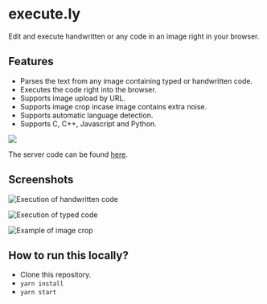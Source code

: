 # execute.ly 

Edit and execute handwritten or any code in an image right in your browser.

## Features

* Parses the text from any image containing typed or handwritten code.
* Executes the code right into the browser.
* Supports image upload by URL.
* Supports image crop incase image contains extra noise.
* Supports automatic language detection.
* Supports C, C++, Javascript and Python.

![](https://media.giphy.com/media/gdkFelq0TLwoInOkjp/source.gif)

The server code can be found [here](https://github.com/MLH-Fellowship/0.4.1-Execute.ly-server).


## Screenshots

![Execution of handwritten code](https://i.imgur.com/MR4DTl4.png)

![Execution of typed code](https://i.imgur.com/rrKpTLt.png)

![Example of image crop](https://i.imgur.com/B8NfvXT.png)




## How to run this locally?

* Clone this repository.
* `yarn install`
* `yarn start`


